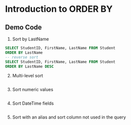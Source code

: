 # Introduction to ORDER BY

## Demo Code
1. Sort by LastName<br>

```sql
SELECT StudentID, FirstName, LastName FROM Student
ORDER BY LastName
-- reverse sort
SELECT StudentID, FirstName, LastName FROM Student
ORDER BY LastName DESC
```

2. Multi-level sort<br>

```sql

```

3. Sort numeric values<br>

```sql

```

4. Sort DateTime fields<br>

```sql

```

5. Sort with an alias and sort column not used in the query<br>

```sql

```
